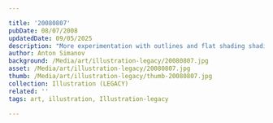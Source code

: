 ```yaml
---

title: '20080807'
pubDate: 08/07/2008
updatedDate: 09/05/2025
description: "More experimentation with outlines and flat shading shading illustrations."
author: Anton Simanov
background: /Media/art/illustration-legacy/20080807.jpg
asset: /Media/art/illustration-legacy/20080807.jpg
thumb: /Media/art/illustration-legacy/thumb-20080807.jpg
collection: Illustration (LEGACY)
related: ''
tags: art, illustration, Illustration-legacy

---
```


